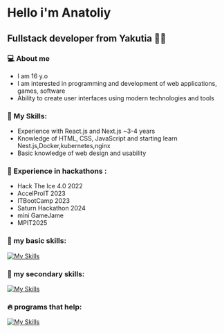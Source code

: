 # Hello i'm Anatoliy

## Fullstack developer from Yakutia 👨‍💻

### 💻 About me
- I am 16 y.o
- I am interested in programming and development of web applications, games, software
- Ability to create user interfaces using modern technologies and tools
### 🧠 My Skills:
- Experience with React.js and Next.js ~3-4 years
- Knowledge of HTML, CSS, JavaScript and starting learn Nest.js,Docker,kubernetes,nginx
- Basic knowledge of web design and usability
### 💎 Experience in hackathons :
- Hack The Ice 4.0 2022
- AccelProIT 2023
- ITBootCamp 2023
- Saturn Hackathon 2024
- mini GameJame
- MPIT2025

### 🥇 my basic skills:
[![My Skills](https://skillicons.dev/icons?i=html,css,js,py,react,nextjs,nodejs,express,tailwindcss)](https://skillicons.dev)

### 🥈 my secondary skills:
[![My Skills](https://skillicons.dev/icons?i=java,cs,cpp,ts,sass,django,fastapi,electron,graphql,postgres,sqlite,prisma)](https://skillicons.dev)

### 🔥 programs that help:
[![My Skills](https://skillicons.dev/icons?i=figma,github,postman,unity,visualstudio,vscode)](https://skillicons.dev)

